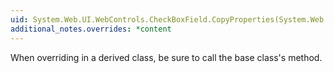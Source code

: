 ```yaml
---
uid: System.Web.UI.WebControls.CheckBoxField.CopyProperties(System.Web.UI.WebControls.DataControlField)
additional_notes.overrides: *content
---
```


<p>When overriding <xref href="System.Web.UI.WebControls.CheckBoxField.CopyProperties(System.Web.UI.WebControls.DataControlField)"></xref> in a derived class, be sure to call the base class's <xref href="System.Web.UI.WebControls.BoundField.CopyProperties(System.Web.UI.WebControls.DataControlField)"></xref> method.</p>


